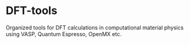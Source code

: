 # DFT-tools
Organized tools for DFT calculations in computational material physics using VASP, Quantum Espresso, OpenMX etc. 
